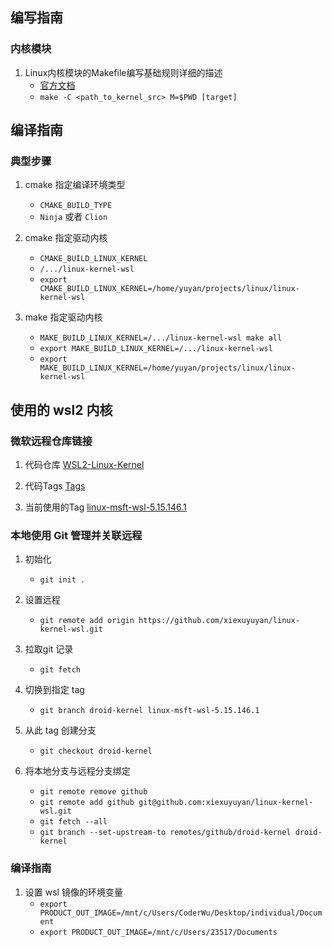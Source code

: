 ## 编写指南

### 内核模块

1. Linux内核模块的Makefile编写基础规则详细的描述
    - [官方文档](https://github.com/torvalds/linux/blob/master/Documentation/kbuild/modules.rst)
    - ```make -C <path_to_kernel_src> M=$PWD [target]```

## 编译指南

### 典型步骤

1. cmake 指定编译环境类型
    - ```CMAKE_BUILD_TYPE```
    - ```Ninja``` 或者 ```Clion```

2. cmake 指定驱动内核
    - ```CMAKE_BUILD_LINUX_KERNEL```
    - ```/.../linux-kernel-wsl```
    - ```export CMAKE_BUILD_LINUX_KERNEL=/home/yuyan/projects/linux/linux-kernel-wsl```

3. make 指定驱动内核
    - ```MAKE_BUILD_LINUX_KERNEL=/.../linux-kernel-wsl make all```
    - ```export MAKE_BUILD_LINUX_KERNEL=/.../linux-kernel-wsl```
    - ```export MAKE_BUILD_LINUX_KERNEL=/home/yuyan/projects/linux/linux-kernel-wsl```

## 使用的 wsl2 内核

### 微软远程仓库链接

1. 代码仓库 [WSL2-Linux-Kernel](https://github.com/microsoft/WSL2-Linux-Kernel)

2. 代码Tags [Tags](https://github.com/microsoft/WSL2-Linux-Kernel/tags)

3. 当前使用的Tag [linux-msft-wsl-5.15.146.1](https://github.com/microsoft/WSL2-Linux-Kernel/releases/tag/linux-msft-wsl-5.15.146.1)

### 本地使用 Git 管理并关联远程

1. 初始化
    - ```git init .```

2. 设置远程
    - ```git remote add origin https://github.com/xiexuyuyan/linux-kernel-wsl.git```

3. 拉取git 记录
    - ```git fetch```

4. 切换到指定 tag
    - ```git branch droid-kernel linux-msft-wsl-5.15.146.1```

5. 从此 tag 创建分支
    - ```git checkout droid-kernel```

6. 将本地分支与远程分支绑定
    - ```git remote remove github```
    - ```git remote add github git@github.com:xiexuyuyan/linux-kernel-wsl.git```
    - ```git fetch --all```
    - ```git branch --set-upstream-to remotes/github/droid-kernel droid-kernel```

### 编译指南

1. 设置 wsl 镜像的环境变量
    - ```export PRODUCT_OUT_IMAGE=/mnt/c/Users/CoderWu/Desktop/individual/Document```
    - ```export PRODUCT_OUT_IMAGE=/mnt/c/Users/23517/Documents```

